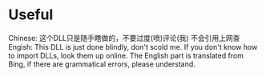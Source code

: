 # Useful
Chinese:
这个DLL只是随手瞎做的，不要过度(喷)评论(我)
不会引用上网查
Engish:
This DLL is just done blindly, don't scold me.
If you don't know how to import DLLs, look them up online.
The English part is translated from Bing, if there are grammatical errors, please understand.
